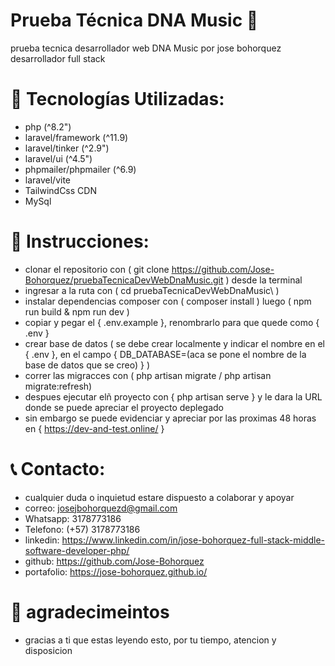 # Prueba Técnica DNA Music 🎵
prueba tecnica desarrollador web DNA Music por jose bohorquez desarrollador full stack

# 🚀 Tecnologías Utilizadas:
- php (^8.2")
- laravel/framework (^11.9)
- laravel/tinker (^2.9")
- laravel/ui (^4.5")
- phpmailer/phpmailer (^6.9)
- laravel/vite
- TailwindCss CDN
- MySql

# 📝 Instrucciones:
- clonar el repositorio con ( git clone https://github.com/Jose-Bohorquez/pruebaTecnicaDevWebDnaMusic.git ) desde la terminal
- ingresar a la ruta con ( cd pruebaTecnicaDevWebDnaMusic\ )
- instalar dependencias composer con ( composer install ) luego ( npm run build & npm run dev )
- copiar y pegar el { .env.example }, renombrarlo para que quede como { .env }
- crear base de datos ( se debe crear localmente y indicar el nombre en el { .env }, en el campo { DB_DATABASE=(aca se pone el nombre de la base de datos que se creo) } )
- correr las migracces con ( php artisan migrate / php artisan migrate:refresh)
- despues ejecutar elñ proyecto con { php artisan serve } y le dara la URL donde se puede apreciar el proyecto deplegado
- sin embargo se puede evidenciar y apreciar por las proximas 48 horas en { https://dev-and-test.online/ }


# 📞 Contacto:
- cualquier duda o inquietud estare dispuesto a colaborar y apoyar
- correo: josejbohorquezd@gmail.com
- Whatsapp: 3178773186
- Telefono: (+57) 3178773186
- linkedin: https://www.linkedin.com/in/jose-bohorquez-full-stack-middle-software-developer-php/
- github: https://github.com/Jose-Bohorquez
- portafolio: https://jose-bohorquez.github.io/

# 🎉 agradecimeintos
- gracias a ti que estas leyendo esto, por tu tiempo, atencion y disposicion

